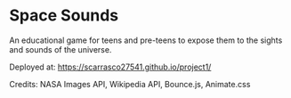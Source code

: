 # Space Sounds

An educational game for teens and pre-teens to expose them to the sights and sounds of the universe.

Deployed at: https://scarrasco27541.github.io/project1/

Credits: NASA Images API, Wikipedia API, Bounce.js, Animate.css
